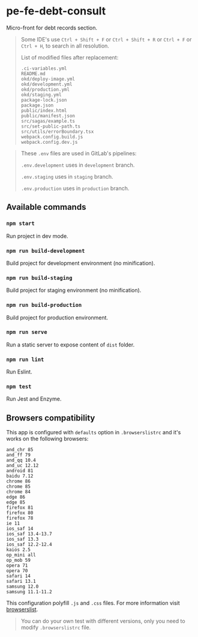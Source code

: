 # pe-fe-debt-consult

Micro-front for debt records section.


> Some IDE's use `Ctrl + Shift + F` or `Ctrl + Shift + R` or `Ctrl + F` or `Ctrl + H`, to search in all resolution.
>
> List of modified files after replacement:
> ```
> .ci-variables.yml
> README.md
> okd/deploy-image.yml
> okd/development.yml
> okd/production.yml
> okd/staging.yml
> package-lock.json
> package.json
> public/index.html
> public/manifest.json
> src/sagas/example.ts
> src/set-public-path.ts
> src/utils/errorBoundary.tsx
> webpack.config.build.js
> webpack.config.dev.js
> ```

> These `.env` files are used in GitLab's pipelines:
>
> `.env.development` uses in `development` branch.
>
> `.env.staging` uses in `staging` branch.
>
> `.env.production` uses in `production` branch.

## Available commands

### `npm start`

Run project in dev mode.

### `npm run build-development`

Build project for development environment (no minification).

### `npm run build-staging`

Build project for staging environment (no minification).

### `npm run build-production`

Build project for production environment.

### `npm run serve`

Run a static server to expose content of `dist` folder.

### `npm run lint`

Run Eslint.

### `npm test`

Run Jest and Enzyme.

## Browsers compatibility

This app is configured with `defaults` option in `.browserslistrc` and it's works on the following browsers:

```
and_chr 85
and_ff 79
and_qq 10.4
and_uc 12.12
android 81
baidu 7.12
chrome 86
chrome 85
chrome 84
edge 86
edge 85
firefox 81
firefox 80
firefox 78
ie 11
ios_saf 14
ios_saf 13.4-13.7
ios_saf 13.3
ios_saf 12.2-12.4
kaios 2.5
op_mini all
op_mob 59
opera 71
opera 70
safari 14
safari 13.1
samsung 12.0
samsung 11.1-11.2
```

This configuration polyfill `.js` and `.css` files. For more information
visit [browserslist](https://github.com/browserslist/browserslist).

> You can do your own test with different versions, only you need to modify `.browserslistrc` file.
